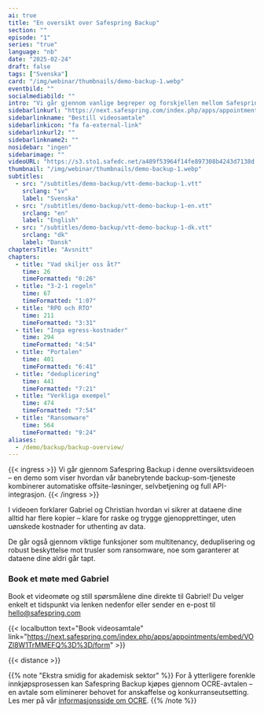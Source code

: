 ```yaml
---
ai: true
title: "En oversikt over Safespring Backup"
section: ""
episode: "1"
series: "true"
language: "nb"
date: "2025-02-24"
draft: false
tags: ["Svenska"]
card: "/img/webinar/thumbnails/demo-backup-1.webp"
eventbild: ""
socialmediabild: ""
intro: "Vi går gjennom vanlige begreper og forskjellen mellom Safespring Backup og andre backupsystemer."
sidebarlinkurl: "https://next.safespring.com/index.php/apps/appointments/embed/VOZl8W1TrMMEFQ%3D%3D/form"
sidebarlinkname: "Bestill videosamtale"
sidebarlinkicon: "fa fa-external-link"
sidebarlinkurl2: ""
sidebarlinkname2: ""
nosidebar: "ingen"
sidebarimage: ""
videoURL: "https://s3.sto1.safedc.net/a489f53964f14fe897308b4243d7138d:processedvideos/demo-backup-1/master.m3u8"
thumbnail: "/img/webinar/thumbnails/demo-backup-1.webp"
subtitles:
  - src: "/subtitles/demo-backup/vtt-demo-backup-1.vtt"
    srclang: "sv"
    label: "Svenska"
  - src: "/subtitles/demo-backup/vtt-demo-backup-1-en.vtt"
    srclang: "en"
    label: "English"
  - src: "/subtitles/demo-backup/vtt-demo-backup-1-dk.vtt"
    srclang: "dk"
    label: "Dansk"
chaptersTitle: "Avsnitt"
chapters:
  - title: "Vad skiljer oss åt?"
    time: 26
    timeFormatted: "0:26"
  - title: "3-2-1 regeln"
    time: 67
    timeFormatted: "1:07"
  - title: "RPO och RTO"
    time: 211
    timeFormatted: "3:31"
  - title: "Inga egress-kostnader"
    time: 294
    timeFormatted: "4:54"
  - title: "Portalen"
    time: 401
    timeFormatted: "6:41"
  - title: "deduplicering"
    time: 441
    timeFormatted: "7:21"
  - title: "Verkliga exempel"
    time: 474
    timeFormatted: "7:54"
  - title: "Ransomware"
    time: 564
    timeFormatted: "9:24"
aliases:
  - /demo/backup/backup-overview/
---
```


{{< ingress >}}
Vi går gjennom Safespring Backup i denne oversiktsvideoen – en demo som viser hvordan vår banebrytende backup-som-tjeneste kombinerer automatiske offsite-løsninger, selvbetjening og full API-integrasjon.
{{< /ingress >}}

I videoen forklarer Gabriel og Christian hvordan vi sikrer at dataene dine alltid har flere kopier – klare for raske og trygge gjenopprettinger, uten uønskede kostnader for uthenting av data.

De går også gjennom viktige funksjoner som multitenancy, deduplisering og robust beskyttelse mot trusler som ransomware, noe som garanterer at dataene dine aldri går tapt.

### Book et møte med Gabriel

Book et videomøte og still spørsmålene dine direkte til Gabriel! Du velger enkelt et tidspunkt via lenken nedenfor eller sender en e-post til hello@safespring.com

{{< localbutton text="Book videosamtale" link="https://next.safespring.com/index.php/apps/appointments/embed/VOZl8W1TrMMEFQ%3D%3D/form" >}}

{{< distance >}}

{{% note "Ekstra smidig for akademisk sektor" %}}
For å ytterligere forenkle innkjøpsprosessen kan Safespring Backup kjøpes gjennom OCRE-avtalen – en avtale som eliminerer behovet for anskaffelse og konkurranseutsetting. Les mer på vår [informasjonsside om OCRE](/branscher/utbildning-forskning/).
{{% /note %}}
